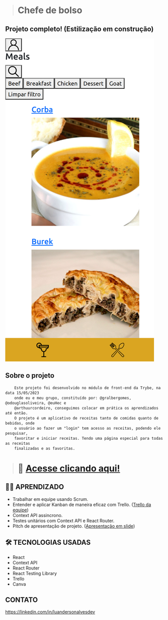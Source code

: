 ># Chefe de bolso

## Projeto completo! (Estilização em construção)

![preview](./src/assets/github/preview.png)

## Sobre o projeto
        Este projeto foi desenvolvido no módulo de front-end da Trybe, na data 15/05/2023 
        onde eu e meu grupo, constituído por: @gralbergomes, @odouglasoliveira, @euHec e 
        @arthuurcordeiro, conseguimos colocar em prática os aprendizados até então.
        O projeto é um aplicativo de receitas tanto de comidas quanto de bebidas, onde 
        o usuário ao fazer um "login" tem acesso as receitas, podendo ele pesquisar, 
        favoritar e iniciar receitas. Tendo uma página especial para todas as receitas
        finalizadas e as favoritas. 
         

># 🔗 [Acesse clicando aqui!](luandersonalvesdev.github.io/chefe-de-bolso/#/)

## 👨‍💻 APRENDIZADO
- Trabalhar em equipe usando Scrum.
- Entender e aplicar Kanban de maneira eficaz com Trello. ([Trello da equipe](https://trello.com/invite/b/sY7Erw9Q/ATTIbd1e49950d2d34e5f76d52dfd74bc72199C89DA8/trybe-project-app-de-receitas))
- Context API assincrono.
- Testes unitários com Context API e React Router.
- Pitch de apresentação de projeto. ([Apresentação em slide](https://www.canva.com/design/DAFjBSS3Zek/lHS9EUU9DCrvtsqrHv1WUQ/edit?utm_content=DAFjBSS3Zek&utm_campaign=designshare&utm_medium=link2&utm_source=sharebutton))

## 🛠️ TECNOLOGIAS USADAS 
- React
- Context API
- React Router
- React Testing Library
- Trello
- Canva

## CONTATO

https://linkedin.com/in/luandersonalvesdev